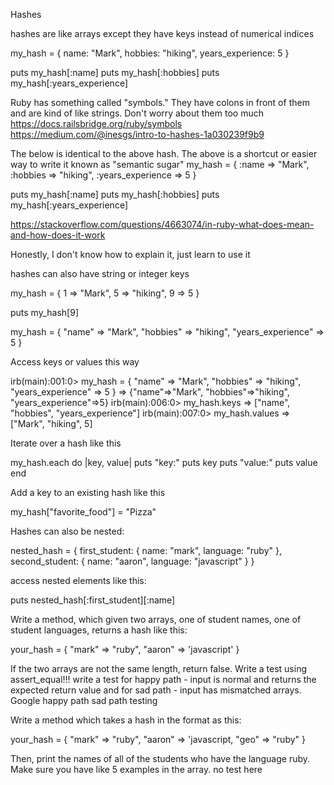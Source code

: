 Hashes

hashes are like arrays except they have keys instead of numerical indices

my_hash = {
  name: "Mark",
  hobbies: "hiking",
  years_experience: 5
}

puts my_hash[:name]
puts my_hash[:hobbies]
puts my_hash[:years_experience]

Ruby has something called "symbols." They have colons in front of them and are kind of like strings. Don't worry about them too much
https://docs.railsbridge.org/ruby/symbols
https://medium.com/@inesgs/intro-to-hashes-1a030239f9b9

The below is identical to the above hash. The above is a shortcut or easier way to write it known as "semantic sugar"
my_hash = {
  :name => "Mark",
  :hobbies => "hiking",
  :years_experience => 5
}

puts my_hash[:name]
puts my_hash[:hobbies]
puts my_hash[:years_experience]

https://stackoverflow.com/questions/4663074/in-ruby-what-does-mean-and-how-does-it-work

Honestly, I don't know how to explain it, just learn to use it

hashes can also have string or integer keys

my_hash = {
  1 => "Mark",
  5 => "hiking",
  9 => 5
}

puts my_hash[9]

my_hash = {
  "name" => "Mark",
  "hobbies" => "hiking",
  "years_experience" => 5
}

Access keys or values this way

irb(main):001:0> my_hash = {
  "name" => "Mark",
  "hobbies" => "hiking",
  "years_experience" => 5
}
=> {"name"=>"Mark", "hobbies"=>"hiking", "years_experience"=>5}
irb(main):006:0> my_hash.keys
=> ["name", "hobbies", "years_experience"]
irb(main):007:0> my_hash.values
=> ["Mark", "hiking", 5]

Iterate over a hash like this

my_hash.each do |key, value|
  puts "key:"
  puts key
  puts "value:"
  puts value
end

Add a key to an existing hash like this

my_hash["favorite_food"] = "Pizza"

Hashes can also be nested:

nested_hash = {
  first_student: {
    name: "mark",
    language: "ruby"
  },
  second_student: {
    name: "aaron",
    language: "javascript"
  }
}

access nested elements like this:

puts nested_hash[:first_student][:name]

Write a method, which given two arrays, one of student names, one of student languages, returns a hash like this:

your_hash = {
  "mark" => "ruby",
  "aaron" => 'javascript'
}

If the two arrays are not the same length, return false. Write a test using assert_equal!!!
write a test for happy path - input is normal and returns the expected return value
and for sad path - input has mismatched arrays. Google happy path sad path testing


Write a method which takes a hash in the format as this:

your_hash = {
  "mark" => "ruby",
  "aaron" => 'javascript,
  "geo" => "ruby"
}

Then, print the names of all of the students who have the language ruby. Make sure you have like 5 examples in the array. no test here

